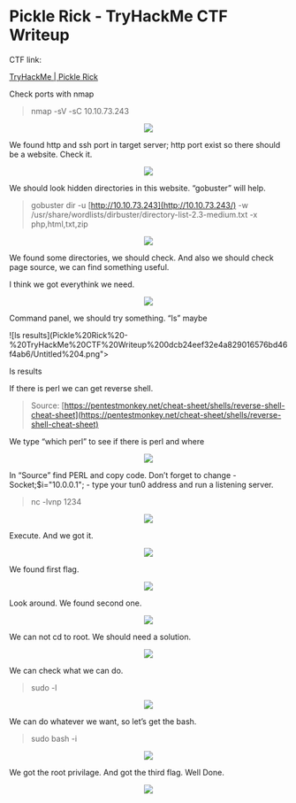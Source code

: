 # Pickle Rick - TryHackMe CTF Writeup

CTF link: 

[TryHackMe | Pickle Rick](https://tryhackme.com/room/picklerick)

Check ports with nmap 

> nmap -sV -sC 10.10.73.243
> 

<p align="center"> <img src="assets/Untitled.png"> </p>

We found http and ssh port in target server; http port exist so there should be a website. Check it.

<p align="center"> <img src="assets/Untitled%201.png"> </p>

We should look hidden directories in this website. “gobuster” will help. 

> gobuster dir -u [http://10.10.73.243](http://10.10.73.243/) -w /usr/share/wordlists/dirbuster/directory-list-2.3-medium.txt -x php,html,txt,zip
> 

<p align="center"> <img src="assets/Untitled%202.png"> </p>

We found some directories, we should check. And also we should check page source, we can find something useful.

I think we got everythink we need.

<p align="center"> <img src="assets/Untitled%203.png"> </p>

Command panel, we should try something. “ls” maybe

![ls results](Pickle%20Rick%20-%20TryHackMe%20CTF%20Writeup%200dcb24eef32e4a829016576bd46f4ab6/Untitled%204.png"> </p>

ls results

If there is perl we can get reverse shell.

> Source: [https://pentestmonkey.net/cheat-sheet/shells/reverse-shell-cheat-sheet](https://pentestmonkey.net/cheat-sheet/shells/reverse-shell-cheat-sheet)
> 

We type “which perl” to see if there is perl and where

<p align="center"> <img src="assets/Untitled%205.png"> </p>

In “Source” find PERL and copy code. Don’t forget to change  - Socket;$i="10.0.0.1"; - type your tun0 address and run a listening server.

> nc -lvnp 1234
> 

<p align="center"> <img src="assets/Untitled%206.png"> </p>

Execute. And we got it.

<p align="center"> <img src="assets/Untitled%207.png"> </p>

We found first flag.

<p align="center"> <img src="assets/Untitled%208.png"> </p>

Look around. We found second one.

<p align="center"> <img src="assets/Untitled%209.png"> </p>

We can not cd to root. We should need a solution.

<p align="center"> <img src="assets/Untitled%2010.png"> </p>

We can check what we can do.

> sudo -l
> 

<p align="center"> <img src="assets/Untitled%2011.png"> </p>

We can do whatever we want, so let’s get the bash.

> sudo bash -i
> 

<p align="center"> <img src="assets/Untitled%2012.png"> </p>

We got the root privilage. And got the third flag. Well Done.

<p align="center"> <img src="assets/Untitled%2013.png"> </p>